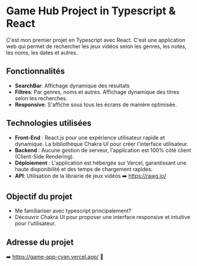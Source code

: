 # Game Hub Project in Typescript & React

C'est mon premier projet en Typescript avec React. C'est une application web qui permet de rechercher les jeux vidéos selon les genres, les notes, les noms, les dates et autres. 

## Fonctionnalités

- **SearchBar**:  Affichage dynamique des résultats
- **Filtres**: Par genres, noms et autres. Affichage dynamique des titres selon les recherches.
- **Responsive**: S'affiche sous tous les écrans de manière optimisée.

## Technologies utilisées

- **Front-End** : React.js pour une expérience utilisateur rapide et dynamique. La bibliothèque Chakra UI pour créer l'interface utilisateur.
- **Backend** : Aucune gestion de serveur, l'application est 100% côté client (Client-Side Rendering). 
- **Déploiement** : L'application est hébergée sur Vercel, garantissant une haute disponibilité et des temps de chargement rapides.
- **API**:  Utilisation de la librairie de jeux vidéos ➡️  https://rawg.io/

## Objectif du projet

- Me familiariser avec typescript principalement?
- Découvrir Chakra UI pour proposer une interface responsive et intuitive pour l'utilisateur.

## Adresse du projet

➡️   https://game-app-cyan.vercel.app/   👀 

